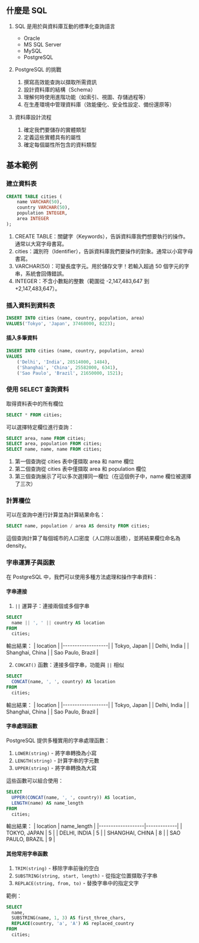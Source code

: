 ## 什麼是 SQL

1. SQL 是用於與資料庫互動的標準化查詢語言
   * Oracle
   * MS SQL Server
   * MySQL
   * PostgreSQL

2. PostgreSQL 的挑戰
   1. 撰寫高效能查詢以擷取所需資訊
   2. 設計資料庫的結構（Schema）
   3. 理解何時使用進階功能（如索引、視圖、存儲過程等）
   4. 在生產環境中管理資料庫（效能優化、安全性設定、備份還原等）

3. 資料庫設計流程
   1. 確定我們要儲存的實體類型
   2. 定義這些實體具有的屬性
   3. 確定每個屬性所包含的資料類型

## 基本範例

### 建立資料表

```SQL
CREATE TABLE cities (
    name VARCHAR(50),
    country VARCHAR(50),
    population INTEGER,
    area INTEGER
);
```

1. CREATE TABLE：關鍵字（Keywords），告訴資料庫我們想要執行的操作。通常以大寫字母書寫。
2. cities：識別符（Identifier），告訴資料庫我們要操作的對象。通常以小寫字母書寫。
3. VARCHAR(50)：可變長度字元。用於儲存文字！若輸入超過 50 個字元的字串，系統會回傳錯誤。
4. INTEGER：不含小數點的整數（範圍從 -2,147,483,647 到 +2,147,483,647）。

### 插入資料到資料表

```SQL
INSERT INTO cities (name, country, population, area)
VALUES('Tokyo', 'Japan', 37468000, 8223);
```

#### 插入多筆資料

```SQL
INSERT INTO cities (name, country, population, area)
VALUES
    ('Delhi', 'India', 28514000, 1484),
    ('Shanghai', 'China', 25582000, 6341),
    ('Sao Paulo', 'Brazil', 21650000, 1521);
```

### 使用 SELECT 查詢資料

取得資料表中的所有欄位

```SQL
SELECT * FROM cities;
```

可以選擇特定欄位進行查詢：

```SQL
SELECT area, name FROM cities;
SELECT area, population FROM cities;
SELECT name, name, name FROM cities;
```

1. 第一個查詢從 cities 表中僅擷取 area 和 name 欄位
2. 第二個查詢從 cities 表中僅擷取 area 和 population 欄位
3. 第三個查詢展示了可以多次選擇同一欄位（在這個例子中，name 欄位被選擇了三次）

### 計算欄位

可以在查詢中進行計算並為計算結果命名：

```SQL
SELECT name, population / area AS density FROM cities;
```

這個查詢計算了每個城市的人口密度（人口除以面積），並將結果欄位命名為 density。

### 字串運算子與函數

在 PostgreSQL 中，我們可以使用多種方法處理和操作字串資料：

#### 字串連接

1. `||` 運算子：連接兩個或多個字串

```SQL
SELECT
  name || ', ' || country AS location
FROM
  cities;
```

輸出結果：
| location          |
|-------------------|
| Tokyo, Japan      |
| Delhi, India      |
| Shanghai, China   |
| Sao Paulo, Brazil |

2. `CONCAT()` 函數：連接多個字串，功能與 `||` 相似

```SQL
SELECT
  CONCAT(name, ', ', country) AS location
FROM
  cities;
```

輸出結果：
| location          |
|-------------------|
| Tokyo, Japan      |
| Delhi, India      |
| Shanghai, China   |
| Sao Paulo, Brazil |

#### 字串處理函數

PostgreSQL 提供多種實用的字串處理函數：

1. `LOWER(string)` - 將字串轉換為小寫
2. `LENGTH(string)` - 計算字串的字元數
3. `UPPER(string)` - 將字串轉換為大寫

這些函數可以組合使用：

```SQL
SELECT
  UPPER(CONCAT(name, ', ', country)) AS location,
  LENGTH(name) AS name_length
FROM
  cities;
```

輸出結果：
| location          | name_length |
|-------------------|-------------|
| TOKYO, JAPAN      | 5           |
| DELHI, INDIA      | 5           |
| SHANGHAI, CHINA   | 8           |
| SAO PAULO, BRAZIL | 9           |

#### 其他常用字串函數

1. `TRIM(string)` - 移除字串前後的空白
2. `SUBSTRING(string, start, length)` - 從指定位置擷取子字串
3. `REPLACE(string, from, to)` - 替換字串中的指定文字

範例：

```SQL
SELECT
  name,
  SUBSTRING(name, 1, 3) AS first_three_chars,
  REPLACE(country, 'a', 'A') AS replaced_country
FROM
  cities;
```


